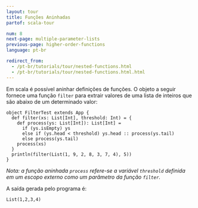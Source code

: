 ```yaml
---
layout: tour
title: Funções Aninhadas
partof: scala-tour

num: 8
next-page: multiple-parameter-lists
previous-page: higher-order-functions
language: pt-br

redirect_from:
  - /pt-br/tutorials/tour/nested-functions.html
  - /pt-br/tutorials/tour/nested-functions.html.html
---
```


Em scala é possível aninhar definições de funções. O objeto a seguir fornece uma função `filter` para extrair valores de uma lista de inteiros que são abaixo de um determinado valor:

```tut
object FilterTest extends App {
  def filter(xs: List[Int], threshold: Int) = {
    def process(ys: List[Int]): List[Int] =
      if (ys.isEmpty) ys
      else if (ys.head < threshold) ys.head :: process(ys.tail)
      else process(ys.tail)
    process(xs)
  }
  println(filter(List(1, 9, 2, 8, 3, 7, 4), 5))
}
```

_Nota: a função aninhada `process` refere-se a variável `threshold` definida em um escopo externo como um parâmetro da função `filter`._

A saída gerada pelo programa é:

```
List(1,2,3,4)
```

